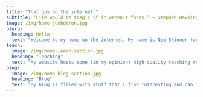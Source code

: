 ```yaml
---
title: "That guy on the internet."
subtitle: “Life would be tragic if it weren't funny.” ― Stephen Hawking
image: /img/home-jumbotron.jpg
blurb:
  heading: Hello!
  text: "Welcome to my home on the internet. My name is Neo Skinner (or NeoSki) and here you can find my blog, links, contact information, and much more! All the opinions are my own and some areas may be created purely for satirical and comedy purposes. However, I also post some content about myself and (it appears) London. Please enjoy browsing my website and remember to always be wary of what you find elsewhere on the internet!"
teach:
  image: /img/home-learn-section.jpg
  heading: "Teaching"
  text: "My website hosts some (in my opinion) high quality teaching resources for students to learn about this increasingly modern world. Content includes: Internet safety, Science, Computing, Mathematics, and (if you look hard enough) English. I have attended a few eye-opening courses from Imperial College London which have informed some of the content you see here."
blog:
  image: /img/home-blog-section.jpg
  heading: "Blog"
  text: "My blog is filled with stuff that I find interesting and can include anything fom climate change to the lead in pencils. A recurring topic seems to be London - I don't know why though!"
---
```

